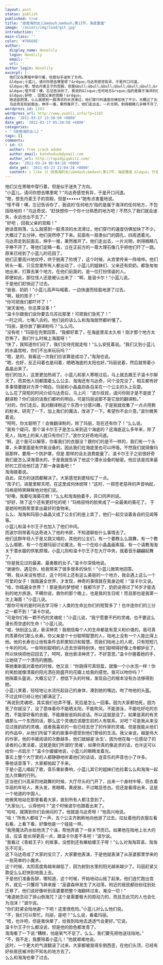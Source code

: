 ```yaml
---
layout: post
status: publish
published: true
title: "拯救海的女儿&mdash;&mdash;第13节，海底重逢"
image: '/assets/img/load/git.jpg'
introduction: ''
main-class: ''
color: '#7D669E'
author:
  display_name: Honolily
  login: Honolily
  email: ''
  url: ''
author_login: Honolily
excerpt: |-
  他们又在黑暗中穿行着，但是似乎迷失了方向。
  &ldquo;小蓝儿，请问你想去哪里呢？&rdquo;乌达奇感觉有异，于是开口问道。
  &ldquo;嗯，想去丹麦王子的宫殿，但是&bull;&bull;&bull;&bull;&bull;&bull;&rdquo;她有点害羞地说。
  &ldquo;怪不得！噢，忘记告诉你了，我说的&lsquo;任何地方&rsquo;指的是属于海洋的任何地方，不包括陆地的！&rdquo;乌达奇说，&ldquo;赶快想你一个你十分熟悉的地方吧！不然久了我们就会迷失，永远也出不去了。&rdquo;
  &ldquo;好吧 ，回我父亲的宫殿！&rdquo;
  她话音刚落，么么就感到一股清凉的水流滑过，他们穿行的速度仿佛加快了不少。大概过了五分钟，他们突然停了下来。前面有一扇类似门的圆孔，四周透着光。
  乌达奇走到前面去，伸手一推，果然推开了。他们走出去，一片光明，刺得眼睛几乎睁不开了。等他们定睛一看，立在正前方的一尊大理石像几乎把他们吓了一跳。原来已经到了小蓝儿的花园了。
wordpress_id: 1193
wordpress_url: http://www.yuanli.info/?p=1193
date: '2011-03-17 13:30:50 +0800'
date_gmt: '2011-03-17 05:30:50 +0800'
categories:
- "《拯救海的女儿》"
tags: []
comments:
- id: 63
  author: free crack adobe
  author_email: katehudsob@ymail.com
  author_url: http://rapidgigabitz.com/
  date: '2011-03-24 06:04:28 +0800'
  date_gmt: '2011-03-23 22:04:28 +0800'
  content: i like it 拯救海的女儿&mdash;&mdash;第13节，海底重逢 &laquo; 行走之树 now im your rss reader
---
```

<p>他们又在黑暗中穿行着，但是似乎迷失了方向。<br />
&ldquo;小蓝儿，请问你想去哪里呢？&rdquo;乌达奇感觉有异，于是开口问道。<br />
&ldquo;嗯，想去丹麦王子的宫殿，但是&bull;&bull;&bull;&bull;&bull;&bull;&rdquo;她有点害羞地说。<br />
&ldquo;怪不得！噢，忘记告诉你了，我说的&lsquo;任何地方&rsquo;指的是属于海洋的任何地方，不包括陆地的！&rdquo;乌达奇说，&ldquo;赶快想你一个你十分熟悉的地方吧！不然久了我们就会迷失，永远也出不去了。&rdquo;<br />
&ldquo;好吧 ，回我父亲的宫殿！&rdquo;<br />
她话音刚落，么么就感到一股清凉的水流滑过，他们穿行的速度仿佛加快了不少。大概过了五分钟，他们突然停了下来。前面有一扇类似门的圆孔，四周透着光。<br />
乌达奇走到前面去，伸手一推，果然推开了。他们走出去，一片光明，刺得眼睛几乎睁不开了。等他们定睛一看，立在正前方的一尊大理石像几乎把他们吓了一跳。原来已经到了小蓝儿的花园了。<a id="more"></a><a id="more-1193"></a><br />
他们正要高兴地欢呼，终于脱离了险境了，这个时候，从宫里传来一阵喧哗。他们转头一看，只见宫里所有人都出动了，小蓝儿的姐妹们、父亲还有奶奶，都急匆匆地出来，打算去某个地方。在他们前面的，是一位打扮怪诞的人。<br />
即便如此，那位怪人还是被认出来了：&ldquo;啊，是温卡尔！&rdquo;小蓝儿说。<br />
于是他们赶快迎了过去。<br />
&ldquo;爸爸、奶奶！&rdquo;小蓝儿高声叫喊着，一边快速而轻盈地游了过去。<br />
&ldquo;啊，我的孩子！&rdquo;<br />
&ldquo;你可把我们都吓坏了！&rdquo;<br />
&ldquo;谢天谢地，你总算没事！&rdquo;<br />
&ldquo;温卡尔跟我们说你要去乌苏拉那里！可把我们急死了！&rdquo;<br />
一时之间，七嘴八舌的。他们说的话么么和淘淘居然都听懂了。<br />
&ldquo;玛丽，是你放了翻译粉吗？&rdquo;么么问。<br />
&ldquo;没有呢！&rdquo;玛丽在兜里回答，&ldquo;我都好累了，在海底里呆太久啦！刚才那个地方太恐怖了。我们什么时候上海面呀！&rdquo;<br />
&ldquo;快了，我知道你们闷了，我们交待完就走啦！&rdquo;么么安抚着说。&ldquo;我们又到小蓝儿的水晶宫啦，你们不出来玩玩吗？&rdquo;<br />
&ldquo;嗯，是的，我看这一次我们应该算是成功了。&rdquo;淘淘也说。<br />
&ldquo;嗯，也好，反正闷着也是闷着，晒晒海底的太阳也好。&rdquo;玛丽说着，然后就带着小晶晶出来了。<br />
他们的加入，这里更加热闹了。小蓝儿和家人寒暄过后，马上就去跟王子温卡尔聊天了。而其他人则都围着么么公主、淘淘还有乌达奇，问个没完没了，相互都有好多事情要跟对方弄个明白。玛丽和小晶晶则各自呆在一个公主的头上玩耍。<br />
么么花了简短的时间介绍乌达奇后，马上问：&ldquo;波尔叔叔，请问你刚才是不是放了翻译粉？你们说的话我们都听的明白，可是玛丽说那不是它放的翻译粉。&rdquo;<br />
&ldquo;对的，你们走后，我对翻译粉这个东西十分感兴趣，于是我就收集了一点点用剩的粉末，研究了一下，加上我们的魔法，改进了一下。希望你不会介意。&rdquo;波尔微笑着说。<br />
&ldquo;呵呵，你太聪明了！会做翻译粉的，除了玛丽，现在还有你了！&rdquo;么么说。<br />
&ldquo;我有个疑问，那个温卡尔王子是怎么来到这个海底的？这海底这么多年来，除了死人，陆地上的来人就只有你们了。&rdquo;波尔又好奇地问道。<br />
&ldquo;啊，这个我可以解答，你看我们的衣服没？跟你们的是不一样的，我们有一个头罩，头罩里面是有供氧设备的，因此我们在海底里也可以呼吸。不然我们就得像玛丽那样，要用一个防护罩，但是 那样的话太浪费能量了。温卡尔王子之前很好奇我们是怎么深海潜水的，于是我就告诉了他这个潜水设备的秘密。他应该是找来最好的工匠给他打造了那一身装备吧！&rdquo;<br />
淘淘接着说。<br />
自此，双方的谜团都解决了。大家感觉到更轻松了一点。<br />
&ldquo;孩子们，进屋里聊天吧，在这里成何体统呀！&rdquo;这时，一把苍老慈祥的声音响起，玛格丽特笑眯眯地对他们说。<br />
&ldquo;好嘞，我要吃海葵花糕！&rdquo;么么和淘淘拍着手，异口同声的说。<br />
&ldquo;好好，除了这个还有更好吃的呢！&rdquo;玛格丽特的脸笑成了一朵最美的葵花了。 于是她吩咐厨房里拿出最好的食物来。<br />
么么、淘淘和玛丽小晶晶又成了公主们的座上宾了，他们一起交谈着各自的见闻等等。<br />
小蓝儿和温卡尔王子也加入了他们中间。<br />
而波尔则带着乌达奇进入了他的书房，不知道聊些什么事情去了。<br />
他们这群年轻人于是又跳又唱的，其他的公主们，有一个要教么么跳舞，有一个教么么唱歌，有一个在跟玛丽讨论魔法，有一个在给小晶晶画素描，有一个请教淘淘关于潜水服的供氧原理。小蓝儿则和温卡尔王子在大厅中央，就着音乐翩翩起舞了。<br />
&ldquo;你是我见过的最美、最勇敢的女子。&rdquo;温卡尔深情地说。<br />
&ldquo;谢谢你，遇见你，给我带来了很多很多的快乐！&rdquo;小蓝儿微笑地回答。<br />
&ldquo;啊，我从来没有想过，这个时间上还有这么美丽的一个地方，我会遇上这么一个可爱的女子！我踏遍全世界，才发现，神奇的事情就在我身边呢！&rdquo;温卡尔又说。<br />
&ldquo;哇，你踏遍全世界？！那是我的梦想呢！我都15岁了，奶奶说得过了16岁才能去别的地方旅游。不瞒你说，救你的那个晚上，也是我的生日呢！而且那也是我第一次上海面！&rdquo;小蓝儿说。<br />
&ldquo;那你可有的是时间去学习呀！人类的生命比你们的短暂多了！也许连你们的三分之一都不到！&rdquo;温卡尔说。<br />
&ldquo;可是你们有一颗不朽的灵魂呢！&rdquo;小蓝儿说，&ldquo;我宁愿要不朽的灵魂，也不要这么漫长而空虚的生命！&rdquo;小蓝儿说。<br />
&ldquo;嘘，快别这么说，亵渎神灵！我相信每个人的生命都是有意义和价值的。我可真的羡慕你们那么长寿。你父亲是个十分聪明智慧的人，陆地上没有一个人能比得上他。他的长寿也让他有条件去积累知识和智慧。而我们陆地上的人呢，只有短短几十年的时间。一些特别聪明的人还去世得特别快，他们聪明得好像上帝都妒忌了，所以快快把他召回去了。呵呵，我也亵渎神灵了。不好意思。&rdquo;温卡尔握着她的手，让她绕了一个漂亮的圈圈。<br />
等她重新面对着他的时候，他又说：&ldquo;你跳得可真轻盈，就像一个小水泡一样！你的笑脸就像清晨的阳光洒在刚盛开的花瓣上给我的感觉。我可以吻你吗？&rdquo;<br />
他隔着头盔说，大概忘记了，想低下头的时候，发现自己的根本没有办法够得到她。<br />
小蓝儿笑着，轻轻地让水流托起自己的身体，凑到她的嘴边，吻了吻他的头盔。<br />
不过这样已经让他们都满足了。<br />
&ldquo;再说到灵魂吧，其实我们也弄不懂，死后是怎么一回事。因为大家都怕死，因为死了你就没了，没了意味着你不能晒太阳，不能吹风，不能游泳，不能吃好吃的东西，不能穿好看的衣服，不能跟爸爸妈妈说话。所以这就是没了。如果是真的有灵魂那么一个东西的话，那么这个灵魂应该跟生前的人有联系，对吧？可是我从来没见过我奶奶的灵魂，或者我喜欢的一些已经去世了的作家的灵魂。但是我能从他们的作品中，从他们所留下来的故事中感受到他们曾经的生活。我父亲说，越是伟大的作家，他的书被阅读的次数越多，他们就越是&lsquo;永生&rsquo;。因为他在每一位感动了的读者的心里活着，这就是我们所谓的&lsquo;灵魂&rsquo;，如果你真的像追求的话，也许这可以给你一点启示？&rdquo;温卡尔缓缓地说，小蓝儿的眼睛发着光。<br />
事实上整个大厅里的人都静静地听着他们的谈话，连音乐的声音也小了许多。<br />
等他话音落下，大家都拍起了手来。<br />
于是小蓝儿唱起了歌，音乐重新奏响，小蓝儿其它的姐妹们也拉着么么和淘淘一起加入伴舞的行列。<br />
正当他们兴高采烈地跳舞的时候，大厅尽头的门开了，出来一个身材中等，但衣着华丽的年轻人，黑头发，黑眼睛，黄皮肤，不过略显苍白。但还是看得出来，这是一个地道的中国人。<br />
他微笑地站在那里看着大家，直到所有人都注意到了。<br />
&ldquo;大家伙儿，认得他吗？&rdquo;这个时候波尔也跟着出来了。<br />
&ldquo;哈哈，就猜到你们会纳闷的了。他就是乌达奇呀！&rdquo;他高兴地说。<br />
&ldquo;哇！&rdquo;所有人都哇了一声，五个公主齐刷刷地向他游了过去，拉扯着他的衣服左看右看，上看下看，好像他是一个娃娃一样。<br />
&ldquo;我用魔法药水给他洗了个澡，帮他弄直了一些关节而已。如果他在陆地上长大的话，应该 能长得更高一点，跟温卡尔差不多吧！&rdquo;波尔说。<br />
&ldquo;我看过《青蛙王子》的故事，没想到还有癞蛤蟆王子呀！&rdquo;么么对淘淘耳语，淘淘乐不可支。<br />
这下乌达奇成了大家的宝贝了，大家要他表演，于是他就表演了从巫婆那里学来的一些简单的小魔术。<br />
这个时候，太阳高度角越来越低了，因为射到水里的阳光越来越少了。玛丽赶紧又敦促么么赶快到地面上去。<br />
于是他们准备告辞，哪知道，这个时候，开始地动山摇了起来。他们连忙跑出宫外，就见一只蟹将飞奔来报：&ldquo;巫婆森林发生了大动荡，附近的居民都纷纷往别处迁移了，他们说好像听到巫婆要把整个海翻转过来，淹没一切！&rdquo;<br />
&ldquo;难道她念动了排山倒海咒？这个是需要极大的原动力的，而且念此咒的人也会化为泡沫！&rdquo;波尔说。<br />
&ldquo;你们赶紧会陆地避一下吧！这里很危险。&rdquo;小蓝儿对么么他们说。<br />
&ldquo;不，我们可以帮忙。玛丽，是吧？&rdquo;么么说，看着玛丽。<br />
&ldquo;唔，也许吧，但是我快晕了，给我到陆地去透透气会更好。&rdquo;它说。<br />
温卡尔王子什么都没说，但是他的脸色都发青了。<br />
淘淘看了一下说:&ldquo;糟糕，怕是氧气不足了。么么，我们要先把他送往陆地。&rdquo;<br />
&ldquo;不，我不走，我要陪着小蓝儿！&rdquo;他就艰难地说。<br />
这时，一个更大的气波翻滚了过来，大家都被晃得东倒西歪，在他们头顶，已经有好些居民被冲到不知名的地方去了。<br />
么么和淘淘也晕了过去。</p>
